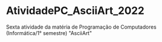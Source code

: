 # AtividadePC_AsciiArt_2022
Sexta atividade da matéria de Programação de Computadores (Informática/1° semestre) "AsciiArt"
